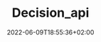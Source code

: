 ---
title: "Decision_api"
date: 2022-06-09T18:55:36+02:00
lastmod: 2022-06-09T18:55:36+02:00
description: ""
lead: ""
draft: true
images: []
weight: 999
toc: true
menu:
  docs:
    parent: ""
---